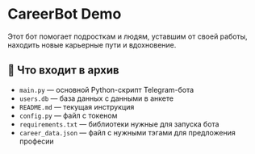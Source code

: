 # CareerBot Demo

Этот бот помогает подросткам и людям, уставшим от своей работы, находить новые карьерные пути и вдохновение.

## 🔧 Что входит в архив

- `main.py` — основной Python-скрипт Telegram-бота
- `users.db` — база данных с данными в анкете
- `README.md` — текущая инструкция
- `config.py` — файл с токеном
- `requirements.txt` — библиотеки нужные для запуска бота
- `career_data.json` — файл с нужными тэгами для предложения професии


